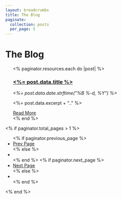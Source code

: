 ```yaml
---
layout: breadcrumbs
title: The Blog
paginate:
  collection: posts
  per_page: 5
---
```


# The Blog

<ul class="blog-list">
  <% paginator.resources.each do |post| %>
    <article>
      <h3>
        <a href="<%= post.relative_url %>">
          <%= post.data.title %>
        </a>
      </h3>
      <em>
        <%= post.data.date.strftime("%B %-d, %Y") %>
      </em>
      <p>
        <%= post.data.excerpt + ".." %>
      </p>
      <div class="read-more-link">
          <a href="<%= post.relative_url %>">Read More</a>
      </div>
    </article>
  <% end %>
</ul>

<% if paginator.total_pages > 1 %>
  <ul class="flex-between no-bullets margin-bottom-2 padding-left-0">
    <% if paginator.previous_page %>
      <li>
        <a href="<%= paginator.previous_page_path %>">Prev Page</a>
      </li>
    <% else %>
      <li></li>
    <% end %>
    <% if paginator.next_page %>
      <li>
        <a href="<%= paginator.next_page_path %>">Next Page</a>
      </li>
    <% else %>
      <li></li>
    <% end %>
  </ul>
<% end %>
